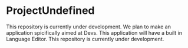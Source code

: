 # ProjectUndefined

  This repository is currently under development.
  We plan to make an application spicifically aimed at Devs.
  This application will have a built in Language Editor.
  This repository is currently under development.
